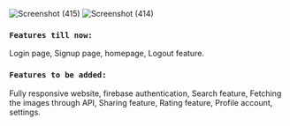 ![Screenshot (415)](https://user-images.githubusercontent.com/56087514/116884208-1aa97980-ac44-11eb-9e36-47640c870ef4.png)
![Screenshot (414)](https://user-images.githubusercontent.com/56087514/116884257-272dd200-ac44-11eb-869f-eb2fa63968c9.png)


### `Features till now:`
  Login page,
  Signup page,
  homepage,
  Logout feature.
  
 ### `Features to be added:`
 Fully responsive website,
  firebase authentication,
  Search feature,
  Fetching the images through API,
  Sharing feature,
  Rating feature,
  Profile account,
  settings.
